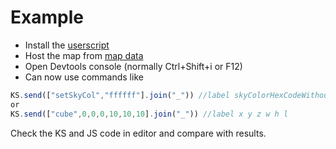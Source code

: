 # Example
- Install the [userscript](https://raw.githubusercontent.com/BluZed/KS_JS_API/refs/heads/main/example/script.user.js)
- Host the map from [map data](https://raw.githubusercontent.com/BluZed/KS_JS_API/refs/heads/main/example/mapdata.txt)
- Open Devtools console (normally Ctrl+Shift+i or F12)
- Can now use commands like
```js
KS.send(["setSkyCol","ffffff"].join("_")) //label skyColorHexCodeWithout#
or
KS.send(["cube",0,0,0,10,10,10].join("_")) //label x y z w h l
```
Check the KS and JS code in editor and compare with results.
